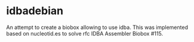 # idbadebian
An attempt to create a biobox allowing to use idba. This was implemented based on nucleotid.es to solve rfc IDBA Assembler Biobox #115.
